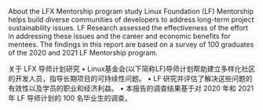 About the LFX Mentorship program study
Linux Foundation (LF) Mentorship helps build diverse communities of developers to address long-term project sustainability issues. 
LF Research assessed the effectiveness of the effort in addressing these issues and the career and economic benefits for mentees. 
The findings in this report are based on a survey of 100 graduates of the 2020 and 2021 LF Mentorship program. 

关于 LFX 导师计划研究
• Linux基金会(以下简称LF)导师计划帮助建立多样化社区的开发人员，指导长期项目的可持续性问题。
• LF 研究并评估了解决这些问题的有效性以及学员的职业和经济利益。
• 本报告的调查结果基于对 2020 年和 2021 年 LF 导师计划的 100 名毕业生的调查。

